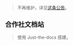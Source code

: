 > 不再维护，详见[这条公告](https://stcdocs.github.io/docs/notice/0-停止维护公告.html)。


## 合作社文档站

> 使用 Just-the-docs 搭建。
